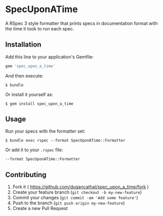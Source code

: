 # SpecUponATime

A RSpec 3 style formatter that prints specs in documentation format with the
time it took to run each spec.

## Installation

Add this line to your application's Gemfile:

```ruby
gem 'spec_upon_a_time'
```

And then execute:

    $ bundle

Or install it yourself as:

    $ gem install spec_upon_a_time

## Usage

Run your specs with the formatter set:

    $ bundle exec rspec --format SpecUponATime::Formatter

Or add it to your `.rspec` file:

    --format SpecUponATime::Formatter

## Contributing

1. Fork it ( https://github.com/dugancathal/spec_upon_a_time/fork )
2. Create your feature branch (`git checkout -b my-new-feature`)
3. Commit your changes (`git commit -am 'Add some feature'`)
4. Push to the branch (`git push origin my-new-feature`)
5. Create a new Pull Request
